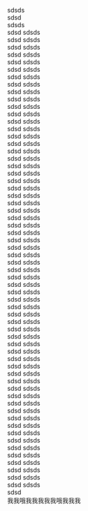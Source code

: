 sdsds   
sdsd  
sdsds   
sdsd  sdsds   
sdsd  sdsds   
sdsd  sdsds   
sdsd  sdsds   
sdsd  sdsds   
sdsd  sdsds   
sdsd  sdsds   
sdsd  sdsds   
sdsd  sdsds   
sdsd  sdsds   
sdsd  sdsds   
sdsd  sdsds   
sdsd  sdsds   
sdsd  sdsds   
sdsd  sdsds   
sdsd  sdsds   
sdsd  sdsds   
sdsd  sdsds   
sdsd  sdsds   
sdsd  sdsds   
sdsd  sdsds   
sdsd  sdsds   
sdsd  sdsds   
sdsd  sdsds   
sdsd  sdsds   
sdsd  sdsds   
sdsd  sdsds   
sdsd  sdsds   
sdsd  sdsds   
sdsd  sdsds   
sdsd  sdsds   
sdsd  sdsds   
sdsd  sdsds   
sdsd  sdsds   
sdsd  sdsds   
sdsd  sdsds   
sdsd  sdsds   
sdsd  sdsds   
sdsd  sdsds   
sdsd  sdsds   
sdsd  sdsds   
sdsd  sdsds   
sdsd  sdsds   
sdsd  sdsds   
sdsd  sdsds   
sdsd  sdsds   
sdsd  sdsds   
sdsd  sdsds   
sdsd  sdsds   
sdsd  sdsds   
sdsd  sdsds   
sdsd  sdsds   
sdsd  sdsds   
sdsd  sdsds   
sdsd  sdsds   
sdsd  sdsds   
sdsd  sdsds   
sdsd  sdsds   
sdsd  sdsds   
sdsd  sdsds   
sdsd  sdsds   
sdsd  sdsds   
sdsd  
我我哦我我我我我哦我我我